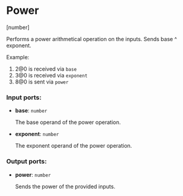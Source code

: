 # Power

[number]

Performs a power arithmetical operation on the inputs. Sends base ^ exponent.

Example:

1. 2@0 is received via `base`
2. 3@0 is received via `exponent`
3. 8@0 is sent via `power`

### Input ports:

* __base__: `number`

    The base operand of the power operation.


* __exponent__: `number`

    The exponent operand of the power operation.

### Output ports:

* __power__: `number`

    Sends the power of the provided inputs.

